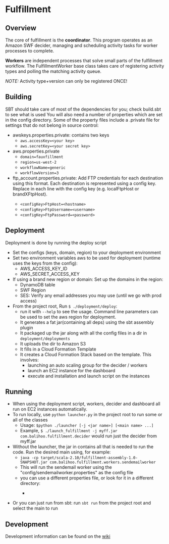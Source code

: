 Fulfillment
===========

Overview
--------
The core of fulfillment is the **coordinator**. This program operates as an Amazon SWF decider, managing and scheduling
activity tasks for worker processes to complete.

**Workers** are independent processes that solve small parts of the fulfillment workflow. The FulfillmentWorker base
class takes care of registering activity types and polling the matching activity queue.

*NOTE:* Activity type+version can only be registered ONCE!

Building
--------
SBT should take care of most of the dependencies for you; check build.sbt to see what is used
You will also need a number of properties which are set in the config directory.
Some of the property files include a .private file for settings that do not belong in source control:
  * awskeys.properties.private: contains two keys
    * ```aws.accessKey=<your key>```
    * ```aws.secretKey=<your secret key>```
  * aws.properties.private
    * ```domain=fauxfillment```
    * ```region=us-west-2```
    * ```workflowName=generic```
    * ```workflowVersion=3```
  * ftp_account.properties.private: Add FTP credentials for each destination using this format.  Each destination is represented using a config key. Replace <configKey> in each line with the config key (e.g. localFtpHost or brandXFtpHost).
    * ```<configKey>FtpHost=<hostname>```
    * ```<configKey>FtpUsername=<username>```
    * ```<configKey>FtpPassword=<password>```


Deployment
--------
Deployment is done by running the deploy script
  * Set the configs (keys, domain, region) to your deployment environment
  * Set two environment variables aws to be used for deployment (runtime uses the keys from the config):
    * AWS_ACCESS_KEY_ID
    * AWS_SECRET_ACCESS_KEY
  * If using a brand new region or domain: Set up the domains in the region:
    * DynamoDB table
    * SWF Region
    * SES: Verify any email addresses you may use (until we go with prod access)
  * From the project root, Run ```$ ./deployment/deploy```:
    * run it with ```--help``` to see the usage. Command line parameters can be used to set the aws region for deployment.
    * It generates a fat jar(containing all deps) using the sbt assembly plugin
    * It packaged up the jar along with all the config files in a dir in ```deployment/deployments```
    * It uploads the dir to Amazon S3
    * It fills in a Cloud Formation Template
    * It creates a Cloud Formation Stack based on the template. This involves:
      * launching an auto scaling group for the decider / workers
      * launch an EC2 instance for the dashboard
      * execute and installation and launch script on the instances

Running
--------
  * When using the deployment script, workers, decider and dashboard all run on EC2 instances automatically.
  * To run locally, use ```python launcher.py``` in the project root to run some or all of the classes
    * Usage: ```$python ./launcher [-j <jar name>] [<main name> ...]```
    * Example, ```$ ./launch_fulfillment -j myff.jar com.balihoo.fulfillment.decider``` would run just the decider from myff.jar
  * Without the launcher, the jar in contains all that is needed to run the code. Run the desired main using, for example:
    * ```java -cp target/scala-2.10/fulfillment-assembly-1.0-SNAPSHOT.jar com.balihoo.fulfillment.workers.sendemailworker```
    * This will run the sendemail worker using the "config/sendemailworker.properties" as the config file
    * you can use a different properties file, or look for it in a different directory:
      * ```java -cp <jarname> <classname> [-p <propfile>] [-d <propdir>]
  * Or you can just run from sbt: run ```sbt run``` from the project root and select the main to run

Development
-----------
Development information can be found on the [wiki](https://github.com/balihoo/fulfillment/wiki/Home)




